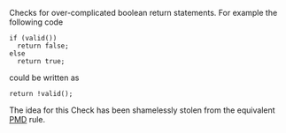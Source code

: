 Checks for over-complicated boolean return statements. For example the
following code

    if (valid())
      return false;
    else
      return true;
            

could be written as

    return !valid();
            

The idea for this Check has been shamelessly stolen from the equivalent
[PMD](http://pmd.sourceforge.net) rule.